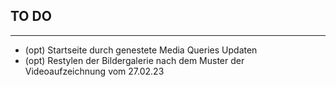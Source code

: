 ## TO DO
------------
- (opt) Startseite durch genestete Media Queries Updaten
- (opt) Restylen der Bildergalerie nach dem Muster der Videoaufzeichnung vom 27.02.23

